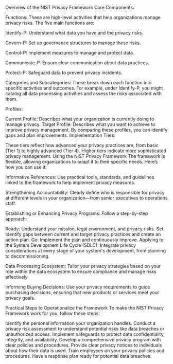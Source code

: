 Overview of the NIST Privacy Framework
Core Components:

Functions: These are high-level activities that help organizations manage privacy risks. The five main functions are:

Identify-P: Understand what data you have and the privacy risks.

Govern-P: Set up governance structures to manage these risks.

Control-P: Implement measures to manage and protect data.

Communicate-P: Ensure clear communication about data practices.

Protect-P: Safeguard data to prevent privacy incidents.

Categories and Subcategories: These break down each function into specific activities and outcomes. For example, under Identify-P, you might catalog all data processing activities and assess the risks associated with them.

Profiles:

Current Profile: Describes what your organization is currently doing to manage privacy.
Target Profile: Describes what you want to achieve to improve privacy management.
By comparing these profiles, you can identify gaps and plan improvements.
Implementation Tiers:

These tiers reflect how advanced your privacy practices are, from basic (Tier 1) to highly advanced (Tier 4). Higher tiers indicate more sophisticated privacy management.
Using the NIST Privacy Framework
The framework is flexible, allowing organizations to adapt it to their specific needs. Here’s how you can use it:

Informative References: Use practical tools, standards, and guidelines linked to the framework to help implement privacy measures.

Strengthening Accountability: Clearly define who is responsible for privacy at different levels in your organization—from senior executives to operations staff.

Establishing or Enhancing Privacy Programs: Follow a step-by-step approach:

Ready: Understand your mission, legal environment, and privacy risks.
Set: Identify gaps between current and target privacy practices and create an action plan.
Go: Implement the plan and continuously improve.
Applying to the System Development Life Cycle (SDLC): Integrate privacy considerations at every stage of your system's development, from planning to decommissioning.

Data Processing Ecosystem: Tailor your privacy strategies based on your role within the data ecosystem to ensure compliance and manage risks effectively.

Informing Buying Decisions: Use your privacy requirements to guide purchasing decisions, ensuring that new products or services meet your privacy goals.

Practical Steps to Operationalize the Framework
To make the NIST Privacy Framework work for you, follow these steps:

Identify the personal information your organization handles.
Conduct a privacy risk assessment to understand potential risks like data breaches or unauthorized access.
Implement safeguards to protect data confidentiality, integrity, and availability.
Develop a comprehensive privacy program with clear policies and procedures.
Provide clear privacy notices to individuals about how their data is used.
Train employees on your privacy policies and procedures.
Have a response plan ready for potential data breaches.
